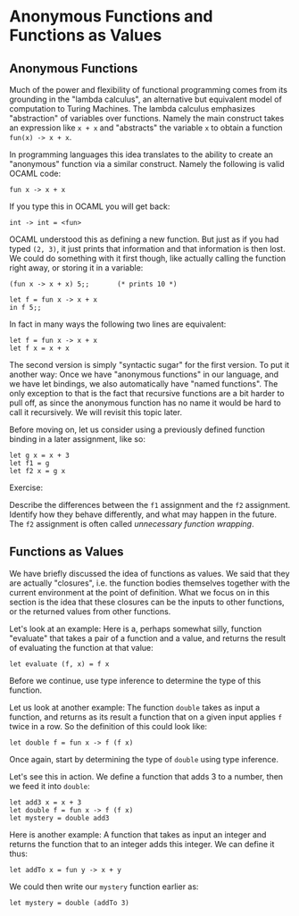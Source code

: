 # Anonymous Functions and Functions as Values

## Anonymous Functions

Much of the power and flexibility of functional programming comes from its grounding in the "lambda calculus", an alternative but equivalent model of computation to Turing Machines. The lambda calculus emphasizes "abstraction" of variables over functions. Namely the main construct takes an expression like `x + x` and "abstracts" the variable `x` to obtain a function `fun(x) -> x + x`.

In programming languages this idea translates to the ability to create an "anonymous" function via a similar construct. Namely the following is valid OCAML code:
```
fun x -> x + x
```
If you type this in OCAML you will get back:
```
int -> int = <fun>
```

OCAML understood this as defining a new function. But just as if you had typed `(2, 3)`, it just prints that information and that information is then lost. We could do something with it first though, like actually calling the function right away, or storing it in a variable:
```
(fun x -> x + x) 5;;       (* prints 10 *)

let f = fun x -> x + x
in f 5;;
```

In fact in many ways the following two lines are equivalent:
```
let f = fun x -> x + x
let f x = x + x
```

The second version is simply "syntactic sugar" for the first version. To put it another way: Once we have "anonymous functions" in our language, and we have let bindings, we also automatically have "named functions". The only exception to that is the fact that recursive functions are a bit harder to pull off, as since the anonymous function has no name it would be hard to call it recursively. We will revisit this topic later.

Before moving on, let us consider using a previously defined function binding in a later assignment, like so:
```
let g x = x + 3
let f1 = g
let f2 x = g x
```

Exercise:

Describe the differences between the `f1` assignment and the `f2` assignment. Identify how they behave differently, and what may happen in the future. The `f2` assignment is often called *unnecessary function wrapping*.

## Functions as Values

We have briefly discussed the idea of functions as values. We said that they are actually "closures", i.e. the function bodies themselves together with the current environment at the point of definition. What we focus on in this section is the idea that these closures can be the inputs to other functions, or the returned values from other functions.

Let's look at an example: Here is a, perhaps somewhat silly, function "evaluate" that takes a pair of a function and a value, and returns the result of evaluating the function at that value:
```
let evaluate (f, x) = f x
```

Before we continue, use type inference to determine the type of this function.

Let us look at another example: The function `double` takes as input a function, and returns as its result a function that on a given input applies `f` twice in a row. So the definition of this could look like:
```
let double f = fun x -> f (f x)
```
Once again, start by determining the type of `double` using type inference.

Let's see this in action. We define a function that adds 3 to a number, then we feed it into `double`:
```
let add3 x = x + 3
let double f = fun x -> f (f x)
let mystery = double add3
```

Here is another example: A function that takes as input an integer and returns the function that to an integer adds this integer. We can define it thus:
```
let addTo x = fun y -> x + y
```

We could then write our `mystery` function earlier as:
```
let mystery = double (addTo 3)
```
